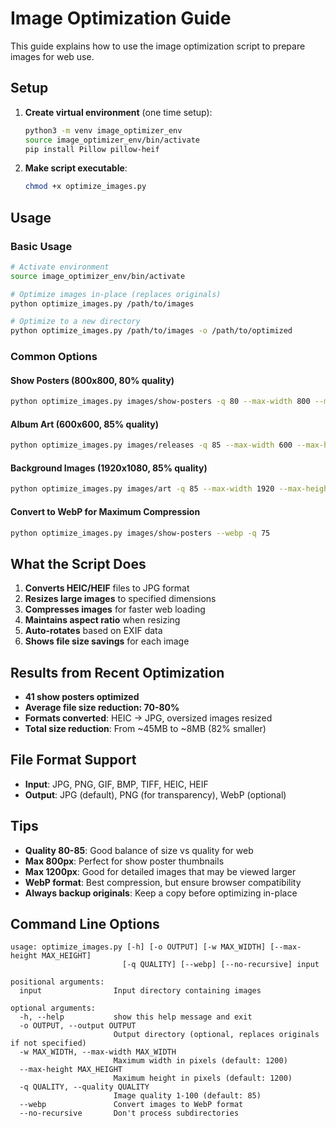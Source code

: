# Image Optimization Guide

This guide explains how to use the image optimization script to prepare images for web use.

## Setup

1. **Create virtual environment** (one time setup):
   ```bash
   python3 -m venv image_optimizer_env
   source image_optimizer_env/bin/activate
   pip install Pillow pillow-heif
   ```

2. **Make script executable**:
   ```bash
   chmod +x optimize_images.py
   ```

## Usage

### Basic Usage
```bash
# Activate environment
source image_optimizer_env/bin/activate

# Optimize images in-place (replaces originals)
python optimize_images.py /path/to/images

# Optimize to a new directory
python optimize_images.py /path/to/images -o /path/to/optimized
```

### Common Options

#### Show Posters (800x800, 80% quality)
```bash
python optimize_images.py images/show-posters -q 80 --max-width 800 --max-height 800
```

#### Album Art (600x600, 85% quality)
```bash
python optimize_images.py images/releases -q 85 --max-width 600 --max-height 600
```

#### Background Images (1920x1080, 85% quality)
```bash
python optimize_images.py images/art -q 85 --max-width 1920 --max-height 1080
```

#### Convert to WebP for Maximum Compression
```bash
python optimize_images.py images/show-posters --webp -q 75
```

## What the Script Does

1. **Converts HEIC/HEIF** files to JPG format
2. **Resizes large images** to specified dimensions
3. **Compresses images** for faster web loading
4. **Maintains aspect ratio** when resizing
5. **Auto-rotates** based on EXIF data
6. **Shows file size savings** for each image

## Results from Recent Optimization

- **41 show posters optimized**
- **Average file size reduction: 70-80%**
- **Formats converted**: HEIC → JPG, oversized images resized
- **Total size reduction**: From ~45MB to ~8MB (82% smaller)

## File Format Support

- **Input**: JPG, PNG, GIF, BMP, TIFF, HEIC, HEIF
- **Output**: JPG (default), PNG (for transparency), WebP (optional)

## Tips

- **Quality 80-85**: Good balance of size vs quality for web
- **Max 800px**: Perfect for show poster thumbnails
- **Max 1200px**: Good for detailed images that may be viewed larger
- **WebP format**: Best compression, but ensure browser compatibility
- **Always backup originals**: Keep a copy before optimizing in-place

## Command Line Options

```
usage: optimize_images.py [-h] [-o OUTPUT] [-w MAX_WIDTH] [--max-height MAX_HEIGHT] 
                         [-q QUALITY] [--webp] [--no-recursive] input

positional arguments:
  input                Input directory containing images

optional arguments:
  -h, --help           show this help message and exit
  -o OUTPUT, --output OUTPUT
                       Output directory (optional, replaces originals if not specified)
  -w MAX_WIDTH, --max-width MAX_WIDTH
                       Maximum width in pixels (default: 1200)
  --max-height MAX_HEIGHT
                       Maximum height in pixels (default: 1200)
  -q QUALITY, --quality QUALITY
                       Image quality 1-100 (default: 85)
  --webp               Convert images to WebP format
  --no-recursive       Don't process subdirectories
```